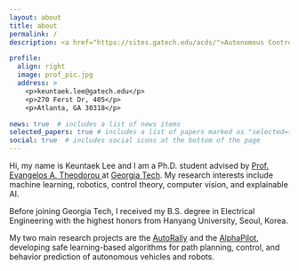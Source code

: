 ```yaml
---
layout: about
title: about
permalink: /
description: <a href="https://sites.gatech.edu/acds/">Autonomous Control and Decision Systems Lab. </a>

profile:
  align: right
  image: prof_pic.jpg
  address: >
    <p>keuntaek.lee@gatech.edu</p>
    <p>270 Ferst Dr, 405</p>
    <p>Atlanta, GA 30318</p>

news: true  # includes a list of news items
selected_papers: true # includes a list of papers marked as "selected={true}"
social: true  # includes social icons at the bottom of the page
---
```

Hi, my name is Keuntaek Lee and I am a Ph.D. student advised by <a href="https://sites.gatech.edu/acds/contact/">Prof. Evangelos A. Theodorou </a> at <a href="https://www.ece.gatech.edu/">Georgia Tech</a>. My research interests include machine learning, robotics, control theory, computer vision, and explainable AI.

Before joining Georgia Tech, I received my B.S. degree in Electrical Engineering with the highest honors from Hanyang University, Seoul, Korea.

My two main research projects are the <a href="https://autorally.github.io/">AutoRally</a> and the <a href="https://www.herox.com/alphapilot/teams">AlphaPilot</a>, developing safe learning-based algorithms for path planning, control, and behavior prediction of autonomous vehicles and robots.
